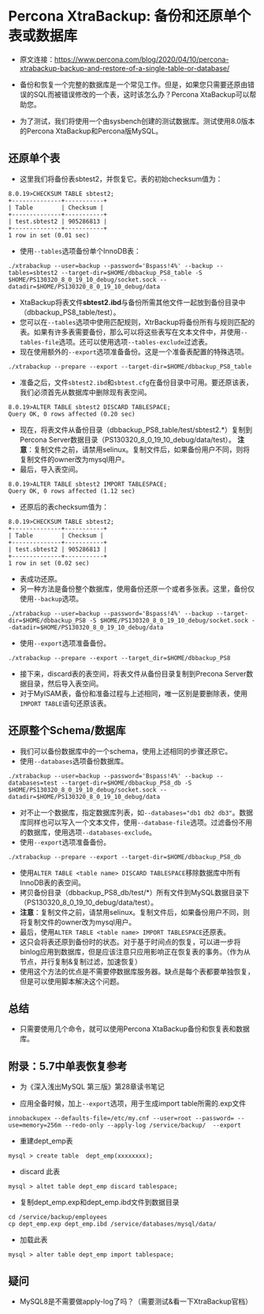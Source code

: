 # Percona XtraBackup: 备份和还原单个表或数据库

- 原文连接：https://www.percona.com/blog/2020/04/10/percona-xtrabackup-backup-and-restore-of-a-single-table-or-database/

- 备份和恢复一个完整的数据库是一个常见工作。但是，如果您只需要还原由错误的SQL而被错误修改的一个表，这时该怎么办？Percona XtaBackup可以帮助您。
- 为了测试，我们将使用一个由sysbench创建的测试数据库。测试使用8.0版本的Percona XtaBackup和Percona版MySQL。
## 还原单个表
- 这里我们将备份表sbtest2，并恢复它。表的初始checksum值为：
```
8.0.19>CHECKSUM TABLE sbtest2;
+--------------+-----------+
| Table        | Checksum |
+--------------+-----------+
| test.sbtest2 | 905286813 |
+--------------+-----------+
1 row in set (0.01 sec)
```
- 使用`--tables`选项备份单个InnoDB表：
```
./xtrabackup --user=backup --password='Bspass!4%' --backup --tables=sbtest2 --target-dir=$HOME/dbbackup_PS8_table -S $HOME/PS130320_8_0_19_10_debug/socket.sock --datadir=$HOME/PS130320_8_0_19_10_debug/data
```
- XtaBackup将表文件**sbtest2.ibd**与备份所需其他文件一起放到备份目录中（dbbackup_PS8_table/test）。
- 您可以在`--tables`选项中使用匹配规则，XtrBackup将备份所有与规则匹配的表。如果有许多表需要备份，那么可以将这些表写在文本文件中，并使用`--tables-file`选项。还可以使用选项`--tables-exclude`过滤表。
- 现在使用额外的`--export`选项准备备份。这是一个准备表配置的特殊选项。
```
./xtrabackup --prepare --export --target-dir=$HOME/dbbackup_PS8_table
```
- 准备之后，文件`sbtest2.ibd`和`sbtest.cfg`在备份目录中可用。要还原该表，我们必须首先从数据库中删除现有表空间。
```
8.0.19>ALTER TABLE sbtest2 DISCARD TABLESPACE;
Query OK, 0 rows affected (0.20 sec)
```
- 现在，将表文件从备份目录（dbbackup_PS8_table/test/sbtest2.*）复制到Percona Server数据目录（PS130320_8_0_19_10_debug/data/test）。
**注意**：复制文件之前，请禁用selinux。复制文件后，如果备份用户不同，则将复制文件的owner改为mysql用户。
- 最后，导入表空间。
```
8.0.19>ALTER TABLE sbtest2 IMPORT TABLESPACE;
Query OK, 0 rows affected (1.12 sec)
```
- 还原后的表checksum值为：
```
8.0.19>CHECKSUM TABLE sbtest2;
+--------------+-----------+
| Table        | Checksum |
+--------------+-----------+
| test.sbtest2 | 905286813 |
+--------------+-----------+
1 row in set (0.02 sec)
```
- 表成功还原。
- 另一种方法是备份整个数据库，使用备份还原一个或者多张表。这里，备份仅使用`--backup`选项。
```
./xtrabackup --user=backup --password='Bspass!4%' --backup --target-dir=$HOME/dbbackup_PS8 -S $HOME/PS130320_8_0_19_10_debug/socket.sock --datadir=$HOME/PS130320_8_0_19_10_debug/data
```
- 使用`--export`选项准备备份。
```
./xtrabackup --prepare --export --target_dir=$HOME/dbbackup_PS8
```
- 接下来，discard表的表空间，将表文件从备份目录复制到Precona Server数据目录，然后导入表空间。
- 对于MyISAM表，备份和准备过程与上述相同，唯一区别是要删除表，使用`IMPORT TABLE`语句还原该表。
## 还原整个Schema/数据库
- 我们可以备份数据库中的一个schema，使用上述相同的步骤还原它。
- 使用`--databases`选项备份数据库。
```
./xtrabackup --user=backup --password='Bspass!4%' --backup --databases=test --target-dir=$HOME/dbbackup_PS8_db -S $HOME/PS130320_8_0_19_10_debug/socket.sock --datadir=$HOME/PS130320_8_0_19_10_debug/data
```
- 对不止一个数据库，指定数据库列表，如`--databases="db1 db2 db3"`。数据库同样也可以写入一个文本文件，使用`--database-file`选项。过滤备份不用的数据库，使用选项`--databases-exclude`。
- 使用`--export`选项准备备份。
```
./xtrabackup --prepare --export --target-dir=$HOME/dbbackup_PS8_db
```
- 使用`ALTER TABLE <table name> DISCARD TABLESPACE`移除数据库中所有InnoDB表的表空间。
- 拷贝备份目录（dbbackup_PS8_db/test/*）所有文件到MySQL数据目录下（PS130320_8_0_19_10_debug/data/test）。
- **注意**：复制文件之前，请禁用selinux。复制文件后，如果备份用户不同，则将复制文件的owner改为mysql用户。
- 最后，使用`ALTER TABLE <table name> IMPORT TABLESPACE`还原表。
- 这只会将表还原到备份时的状态。对于基于时间点的恢复，可以进一步将binlog应用到数据库，但是应该注意只应用影响正在恢复表的事务。（作为从节点，并行复制&复制过滤，加速恢复）
- 使用这个方法的优点是不需要停数据库服务器。缺点是每个表都要单独恢复，但是可以使用脚本解决这个问题。
## 总结
- 只需要使用几个命令，就可以使用Percona XtaBackup备份和恢复表和数据库。

## 附录：5.7中单表恢复参考
- 为《深入浅出MySQL 第三版》第28章读书笔记

- 应用全备时候，加上`--export`选项，用于生成import table所需的.exp文件
```
innobackupex --defaults-file=/etc/my.cnf --user=root --password= --use=memory=256m --redo-only --apply-log /service/backup/  --export
```
- 重建dept_emp表
```
mysql > create table  dept_emp(xxxxxxxx);
```
- discard 此表
```
mysql > altet table dept_emp discard tablespace;
```
- 复制dept_emp.exp和dept_emp.ibd文件到数据目录
```
cd /service/backup/employees
cp dept_emp.exp dept_emp.ibd /service/databases/mysql/data/
```
- 加载此表
```
mysql > alter table dept_emp import tablespace;
```
## 疑问
-  MySQL8是不需要做apply-log了吗？（需要测试&看一下XtraBackup官档）
